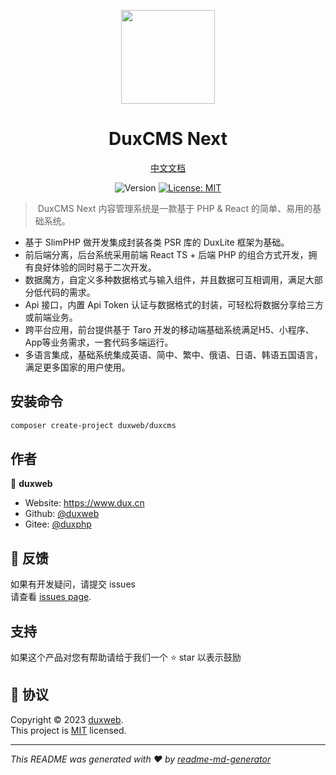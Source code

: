 
<p align="center">
  <img src="https://cdn.jsdelivr.net/gh/duxweb/duxweb/logo.svg" width="150">
<p>

<h1 align="center">DuxCMS Next</h1>

<p align="center">
<a href="https://www.dux.cn" target="_blank">中文文档</a>
<p>


<p align="center">
  <img alt="Version" src="https://img.shields.io/badge/php-8.1-blue.svg?cacheSeconds=2592000" />
  <a href="https://github.com/duxweb/dux-refine/blob/main/LICENSE" target="_blank">
    <img alt="License: MIT" src="https://img.shields.io/badge/License-MIT-yellow.svg" />
  </a>
</p>

>️ DuxCMS Next 内容管理系统是一款基于 PHP & React 的简单、易用的基础系统。

- 基于 SlimPHP 做开发集成封装各类 PSR 库的 DuxLite 框架为基础。 
- 前后端分离，后台系统采用前端 React TS + 后端 PHP 的组合方式开发，拥有良好体验的同时易于二次开发。
- 数据魔方，自定义多种数据格式与输入组件，并且数据可互相调用，满足大部分低代码的需求。
- Api 接口，内置 Api Token 认证与数据格式的封装，可轻松将数据分享给三方或前端业务。
- 跨平台应用，前台提供基于 Taro 开发的移动端基础系统满足H5、小程序、App等业务需求，一套代码多端运行。
- 多语言集成，基础系统集成英语、简中、繁中、俄语、日语、韩语五国语言，满足更多国家的用户使用。


## 安装命令

```sh
composer create-project duxweb/duxcms
```


## 作者

👤 **duxweb**

* Website: https://www.dux.cn
* Github: [@duxweb](https://github.com/duxweb)
* Gitee: [@duxphp](https://gitee.com/duxphp/)

## 🤝 反馈

如果有开发疑问，请提交 issues <br />请查看 [issues page](https://github.com/duxweb/dux-lite/issues).

## 支持


如果这个产品对您有帮助请给于我们一个 ⭐️ star 以表示鼓励

## 📝 协议

Copyright © 2023 [duxweb](https://github.com/duxweb).<br />
This project is [MIT](https://github.com/duxweb/dux-lite/blob/main/LICENSE) licensed.

***
_This README was generated with ❤️ by [readme-md-generator](https://github.com/kefranabg/readme-md-generator)_